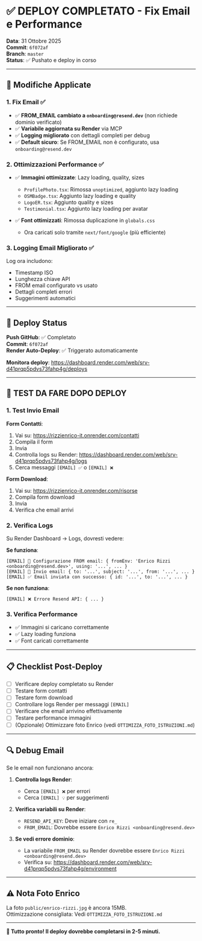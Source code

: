 # ✅ DEPLOY COMPLETATO - Fix Email e Performance

**Data**: 31 Ottobre 2025  
**Commit**: `6f072af`  
**Branch**: `master`  
**Status**: ✅ Pushato e deploy in corso

---

## 🔧 Modifiche Applicate

### 1. Fix Email ✅

- ✅ **FROM_EMAIL cambiato a `onboarding@resend.dev`** (non richiede dominio verificato)
- ✅ **Variabile aggiornata su Render** via MCP
- ✅ **Logging migliorato** con dettagli completi per debug
- ✅ **Default sicuro**: Se FROM_EMAIL non è configurato, usa `onboarding@resend.dev`

### 2. Ottimizzazioni Performance ✅

- ✅ **Immagini ottimizzate**: Lazy loading, quality, sizes
  - `ProfilePhoto.tsx`: Rimossa `unoptimized`, aggiunto lazy loading
  - `OSMBadge.tsx`: Aggiunto lazy loading e quality
  - `LogoER.tsx`: Aggiunto quality e sizes
  - `Testimonial.tsx`: Aggiunto lazy loading per avatar

- ✅ **Font ottimizzati**: Rimossa duplicazione in `globals.css`
  - Ora caricati solo tramite `next/font/google` (più efficiente)

### 3. Logging Email Migliorato ✅

Log ora includono:
- Timestamp ISO
- Lunghezza chiave API
- FROM email configurato vs usato
- Dettagli completi errori
- Suggerimenti automatici

---

## 🚀 Deploy Status

**Push GitHub**: ✅ Completato  
**Commit**: `6f072af`  
**Render Auto-Deploy**: ✅ Triggerato automaticamente

**Monitora deploy**: https://dashboard.render.com/web/srv-d41prqp5pdvs73fahp4g/deploys

---

## 🧪 TEST DA FARE DOPO DEPLOY

### 1. Test Invio Email

**Form Contatti**:
1. Vai su: https://rizzienrico-it.onrender.com/contatti
2. Compila il form
3. Invia
4. Controlla logs su Render: https://dashboard.render.com/web/srv-d41prqp5pdvs73fahp4g/logs
5. Cerca messaggi `[EMAIL] ✅` o `[EMAIL] ❌`

**Form Download**:
1. Vai su: https://rizzienrico-it.onrender.com/risorse
2. Compila form download
3. Invia
4. Verifica che email arrivi

### 2. Verifica Logs

Su Render Dashboard → Logs, dovresti vedere:

**Se funziona**:
```
[EMAIL] 🔧 Configurazione FROM email: { fromEnv: 'Enrico Rizzi <onboarding@resend.dev>', using: '...', ... }
[EMAIL] 📧 Invio email: { to: '...', subject: '...', from: '...', ... }
[EMAIL] ✅ Email inviata con successo: { id: '...', to: '...', ... }
```

**Se non funziona**:
```
[EMAIL] ❌ Errore Resend API: { ... }
```

### 3. Verifica Performance

- ✅ Immagini si caricano correttamente
- ✅ Lazy loading funziona
- ✅ Font caricati correttamente

---

## 📋 Checklist Post-Deploy

- [ ] Verificare deploy completato su Render
- [ ] Testare form contatti
- [ ] Testare form download
- [ ] Controllare logs Render per messaggi `[EMAIL]`
- [ ] Verificare che email arrivino effettivamente
- [ ] Testare performance immagini
- [ ] (Opzionale) Ottimizzare foto Enrico (vedi `OTTIMIZZA_FOTO_ISTRUZIONI.md`)

---

## 🔍 Debug Email

Se le email non funzionano ancora:

1. **Controlla logs Render**:
   - Cerca `[EMAIL] ❌` per errori
   - Cerca `[EMAIL] 💡` per suggerimenti

2. **Verifica variabili su Render**:
   - `RESEND_API_KEY`: Deve iniziare con `re_`
   - `FROM_EMAIL`: Dovrebbe essere `Enrico Rizzi <onboarding@resend.dev>`

3. **Se vedi errore dominio**:
   - La variabile `FROM_EMAIL` su Render dovrebbe essere `Enrico Rizzi <onboarding@resend.dev>`
   - Verifica su: https://dashboard.render.com/web/srv-d41prqp5pdvs73fahp4g/environment

---

## ⚠️ Nota Foto Enrico

La foto `public/enrico-rizzi.jpg` è ancora 15MB.  
Ottimizzazione consigliata: Vedi `OTTIMIZZA_FOTO_ISTRUZIONI.md`

---

**🎉 Tutto pronto! Il deploy dovrebbe completarsi in 2-5 minuti.**

